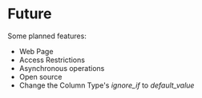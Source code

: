 # Future

Some planned features:
 * Web Page
 * Access Restrictions
 * Asynchronous operations
 * Open source
 * Change the Column Type's *ignore_if* to *default_value*
